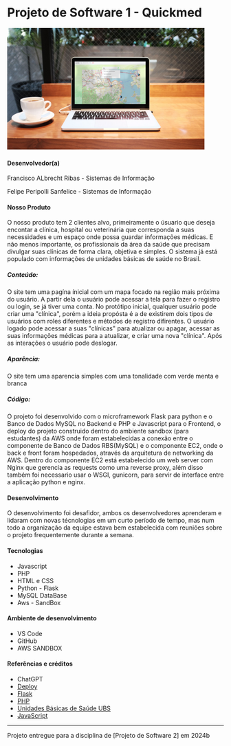 # Projeto de Software 1 - Quickmed

![Substitua a imagem ao lado por um screenshot do seu projeto](Tela_site(2).png)

#### Desenvolvedor(a)

Francisco ALbrecht Ribas - Sistemas de Informação

Felipe Peripolli Sanfelice - Sistemas de Informação

#### Nosso Produto

O nosso produto tem 2 clientes alvo, primeiramente o úsuario que deseja encontar a clínica, hospital ou veterinária que corresponda a suas necessidades e um espaço onde possa guardar 
informações médicas. E não menos importante, os profissionais da área da saúde que precisam divulgar suas clínicas de forma clara, objetiva e simples. O sistema já está populado com 
informações de unidades básicas de saúde no Brasil.


##### Conteúdo:

O site tem uma pagína ínicial com um mapa focado na região mais próxima do usuário. A partir dela o usuário pode acessar a tela para fazer o registro ou login, se já tiver uma conta. 
No protótipo inicial, qualquer usuário pode criar uma "clínica", porém a ideia propósta é a de existirem dois tipos de usuários com roles diferentes e métodos de registro difirentes. 
O usuário logado pode acessar a suas "clínicas" para atualizar ou apagar, acessar as suas informações médicas para a atualizar, e criar uma nova "clínica". Após as interações o usuário 
pode deslogar.

##### Aparência:

O site tem uma aparencia simples com uma tonalidade com verde menta e branca

##### Código: 
O projeto foi desenvolvido com o microframework Flask para python e o Banco de Dados MySQL no Backend e PHP e Javascript para o Frontend, o deploy do projeto construido dentro do 
ambiente sandbox (para estudantes) da AWS onde foram estabelecidas a conexão entre o componente de Banco de Dados RBS(MySQL) e o componente EC2, onde o back e front foram hospedados,
através da arquitetura de networking da AWS. Dentro do componente EC2 está estabelecido um web server com Nginx que gerencia as requests como uma reverse proxy, além disso também foi 
necessario usar o WSGI, gunicorn, para servir de interface entre a aplicação python e nginx.

#### Desenvolvimento

O desenvolvimento foi desafidor, ambos os desenvolvedores aprenderam e lidaram com novas técnologias em um curto período de tempo, mas num todo a organização da equipe estava bem estabelecida com 
reuniões sobre o projeto frequentemente durante a semana.

#### Tecnologias
- Javascript
- PHP
- HTML e CSS
- Python - Flask
- MySQL DataBase
- Aws - SandBox

#### Ambiente de desenvolvimento
- VS Code
- GitHub
- AWS SANDBOX

#### Referências e créditos
- ChatGPT
- [Deploy](https://medium.com/@kawsarlog/from-flask-to-live-deploying-your-app-with-nginx-gunicorn-ssl-and-custom-domain-1e8b57709fc0)
- [Flask](https://flask.palletsprojects.com/en/stable/)
- [PHP](https://www.php.net/docs.php)
- [Unidades Básicas de Saúde UBS](https://www.arcgis.com/home/item.html?id=21fda7429717414caf7b436e1f2da868)
- [JavaScript](https://www.w3schools.com/js/js_intro.asp)

---
Projeto entregue para a disciplina de [Projeto de Software 2] em 2024b
